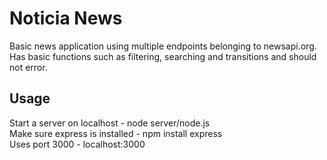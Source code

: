 # Noticia News
Basic news application using multiple endpoints belonging to newsapi.org.
Has basic functions such as filtering, searching and transitions and should not error. 

## Usage
Start a server on localhost - node server/node.js       
Make sure express is installed - npm install express      
Uses port 3000 - localhost:3000
